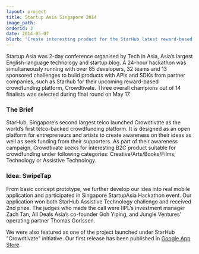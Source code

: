 ```yaml
---
layout: project
title: Startup Asia Singapore 2014
image_path: 
orderid: 3
date: 2014-05-07
blurb: 'Create interesting product for the StarHub latest reward-based crowdfunding platform "Crowdtivate"'
---
```

Startup Asia was 2-day conference organised by Tech in Asia, Asia’s largest English-language technology and startup blog. A 24-hour hackathon was simultaneously running with over 85 developers, 32 teams and 13 sponsored challenges to build products with APIs and SDKs from partner companies, such as Starhub for their upcoming reward-based crowdfunding platform, Crowdtivate. Three overall champions out of 14 finalists was selected during final round on May 17. 
<!--more-->
### The Brief
StarHub, Singapore’s second largest telco launched Crowdtivate as the world’s first telco-backed crowdfunding platform. It is designed as an open platform for entrepreneurs and artists to create awareness on their ideas as well as seek funding from their supporters. As part of their awareness campaign, Crowdtivate seeks for interesting B2C product suitable for crowdfunding under following categories: Creative/Arts/Books/Films; Technology or Assistive Technology.

### Idea: SwipeTap
From basic concept prototype, we further develop our idea into real mobile application and participated in Singapore StartupAsia Hackathon event. Our application won both StarHub Assistive Technology challenge and received 2nd prize. The judges who made the call were IIPL’s investment manager Zach Tan, All Deals Asia’s co-founder Goh Yiping, and Jungle Ventures’ operating partner Thomas Gorissen. 

We were also featured as one of the project launched under StarHub "Crowdtivate" initiative. Our first release has been published in [Google App Store](https://play.google.com/store/apps/details?id=com.sg.swipetap&hl=en).